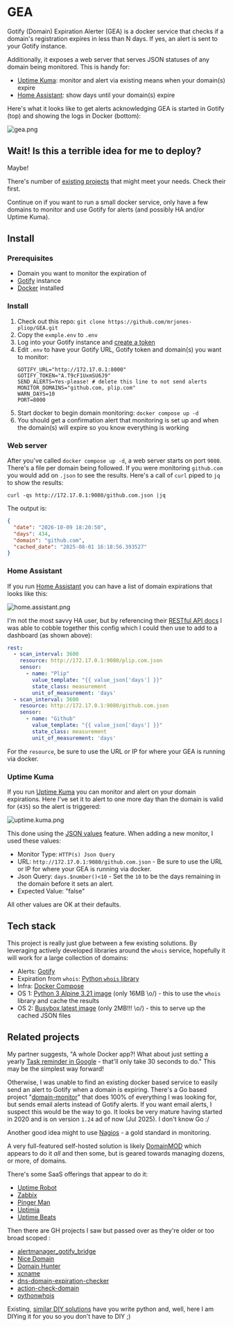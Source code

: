 
# GEA

Gotify (Domain) Expiration Alerter (GEA) is a docker service that checks if a domain's registration expires in less than N days. If yes, an alert is sent to your Gotify instance.

Additionally, it exposes a web server that serves JSON statuses of any domain being monitored.  This is handy for:
* [Uptime Kuma](https://uptime.kuma.pet/): monitor and alert via existing means when your domain(s) expire 
* [Home Assistant](https://www.home-assistant.io/): show days until your domain(s) expire

Here's what it looks like to get alerts acknowledging GEA is started in Gotify (top) and showing the logs in Docker (bottom):

![gea.png](img/gea.png)

## Wait! Is this a terrible idea for me to deploy?

Maybe! 

There's number of [existing projects](#related-projects) that might meet your needs. Check their first.

Continue on if you want to run a small docker service, only have a few domains to monitor and use Gotify for alerts (and possibly HA and/or Uptime Kuma).


## Install

### Prerequisites 

* Domain you want to monitor the expiration of
* [Gotify](https://gotify.net/) instance
* [Docker](https://docs.docker.com/) installed

### Install

1. Check out this repo: `git clone https://github.com/mrjones-pliop/GEA.git`
2. Copy the `exmple.env` to `.env`
3. Log into your Gotify instance and [create a token](https://gotify.net/docs/pushmsg) 
4. Edit `.env` to have your Gotify URL, Gotify token and domain(s) you want to monitor:
    ```shell
   GOTIFY_URL="http://172.17.0.1:8000"
   GOTIFY_TOKEN="A.T9cF1UxmSU6J9"
   SEND_ALERTS=Yes-please! # delete this line to not send alerts
   MONITOR_DOMAINS="github.com, plip.com"
   WARN_DAYS=10
   PORT=8000
   ```
5. Start docker to begin domain monitoring: `docker compose up -d` 
6. You should get a confirmation alert that monitoring is set up and when the domain(s) will expire so you know everything is working

### Web server

After you've called `docker compose up -d`, a web server starts on port `9080`.  There's a file per domain being followed.  If you were monitoring `github.com` you would add on `.json` to see the results.  Here's a call of `curl` piped to `jq` to show the results:

```commandline
curl -qs http://172.17.0.1:9080/github.com.json |jq
```

The output is:

```json
{
  "date": "2026-10-09 18:20:50",
  "days": 434,
  "domain": "github.com",
  "cached_date": "2025-08-01 16:18:56.393527"
}
```

### Home Assistant

If you run [Home Assistant](https://www.home-assistant.io/) you can have a list of domain expirations that looks like this:

![home.assistant.png](img/home.assistant.png)

I'm not the most savvy HA user, but by referencing their [RESTful API docs](https://www.home-assistant.io/integrations/sensor.rest) I was able to cobble together this config which I could then use to add to a dashboard (as shown above):

```yaml
rest:
  - scan_interval: 3600
    resource: http://172.17.0.1:9080/plip.com.json
    sensor:
      - name: "Plip"
        value_template: "{{ value_json['days'] }}"
        state_class: measurement
        unit_of_measurement: 'days'
  - scan_interval: 3600
    resource: http://172.17.0.1:9080/github.com.json
    sensor:
      - name: "Github"
        value_template: "{{ value_json['days'] }}"
        state_class: measurement
        unit_of_measurement: 'days'
```

For the `resource`, be sure to use the URL or IP for where your GEA is running via docker.

### Uptime Kuma

If you run [Uptime Kuma](https://uptime.kuma.pet/) you can monitor and alert on your domain expirations. Here I've set it to alert to one more day than the domain is valid for (`435`) so the alert is triggered:

![uptime.kuma.png](img/uptime.kuma.png)

This done using the [JSON values](https://github.com/louislam/uptime-kuma/pull/3253) feature.  When adding a new monitor, I used these values:
  * Monitor Type: `HTTP(s) Json Query`
  * URL: `http://172.17.0.1:9080/github.com.json` - Be sure to use the URL or IP for where your GEA is running via docker.
  * Json Query: `days.$number()<10` - Set the `10` to be the days remaining in the domain before it sets an alert.
  * Expected Value: "false"

All other values are OK at their defaults.

## Tech stack

This project is really just glue between a few existing solutions. By leveraging actively developed libraries around the `whois` service, hopefully it will work for a large collection of domains:

* Alerts: [Gotify](https://gotify.net/)
* Expiration from `whois`: [Python `whois` library](https://github.com/richardpenman/whois) 
* Infra: [Docker Compose](https://docs.docker.com/compose/)
* OS 1: [Python 3 Alpine 3.21 image](https://hub.docker.com/layers/library/python/3-alpine3.22/images/sha256-778926a6529b5f41161c65f0b4cbb0cabaab8d597051d3504b3b207f21a0a58e) (only 16MB \o/) - this to use the `whois` library and cache the results
* OS 2: [Busybox latest image](https://hub.docker.com/layers/library/busybox/stable/images/sha256-88fc722c54c256ed1f13cc9f2f89ffc6cea57346b43d92217a678ca09fdd4d58) (only 2MB!!! \o/) - this to serve up the cached JSON files

## Related projects

My partner suggests, "A whole Docker app?!  What about just setting a yearly [Task reminder in Google](https://support.google.com/tasks/answer/7675772?hl=en) - that'll only take 30 seconds to do." This may be the simplest way forward!

Otherwise, I was unable to find an existing docker based service to easily send an alert to Gotify when a domain is expiring.  There's a Go based project "[domain-monitor](https://github.com/nwesterhausen/domain-monitor)" that does 100% of everything I was looking for, but sends email alerts instead of Gotify alerts.  If you want email alerts, I suspect this would be the way to go. It looks be very mature having started in 2020 and is on version `1.24` ad of now (Jul 2025). I don't know Go :/

Another good idea might to use [Nagios](https://support.nagios.com/forum/viewtopic.php?t=61028) - a gold standard in monitoring.

A very full-featured self-hosted solution is likely [DomainMOD](https://domainmod.org/) which appears to do it _all_ and then some, but is geared towards managing dozens, or more, of domains.    

There's some SaaS offerings that appear to do it:
* [Uptime Robot](https://uptimerobot.com/domain-expiration-monitoring/)
* [Zabbix](https://blog.devgenius.io/monitoring-domain-expiry-with-zabbix-and-python-32c9952b6794)
* [Pinger Man](https://pingerman.com/monitoring/domain)
* [Uptimia](https://www.uptimia.com/domain-monitoring)
* [Uptime Beats](https://uptimebeats.com/tools/domain-expiry-checker)

Then there are GH projects I saw but passed over as they're older or too broad scoped :
* [alertmanager_gotify_bridge](https://github.com/DRuggeri/alertmanager_gotify_bridge) 
* [Nice Domain](https://www.nicedomain.com/blog/domain-names/domain-name-expiration-notifications-and-reminders/)
* [Domain Hunter](https://github.com/threatexpress/domainhunter)
* [xcname](https://github.com/mandatoryprogrammer/xcname)
* [dns-domain-expiration-checker](https://github.com/Matty9191/dns-domain-expiration-checker)
* [action-check-domain](https://github.com/codex-team/action-check-domain)
* [pythonwhois](https://github.com/joepie91/python-whois)

Existing, [similar DIY solutions](https://solutionamardba.medium.com/monitoring-domain-expiry-and-domain-ssl-status-for-100-of-domains-and-save-in-csv-part-ii-ff87317d8220) have you write python and, well, here I am DIYing it for you so you don't have to DIY ;)